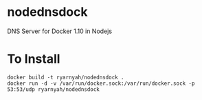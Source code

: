 # nodednsdock
DNS Server for Docker 1.10 in Nodejs

# To Install

```
docker build -t ryarnyah/nodednsdock .
docker run -d -v /var/run/docker.sock:/var/run/docker.sock -p 53:53/udp ryarnyah/nodednsdock
```
